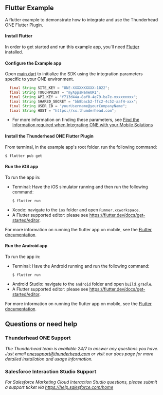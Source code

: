 ## Flutter Example 

A flutter example to demonstrate how to integrate and use the Thunderhead ONE Flutter Plugin.

#### Install Flutter
In order to get started and run this example app, you'll need [Flutter](https://flutter.dev/docs/get-started/install) installed.

#### Configure the Example app 
Open [main.dart](https://github.com/thunderheadone/one-sdk-flutter/blob/1067438e6cba71215e871886cfba4b3a89f656aa/flutter_example/lib/main.dart#L48)
to initialize the SDK using the integration parameters specific to your ONE environment.

```java
  final String SITE_KEY = "ONE-XXXXXXXXXX-1022";
  final String TOUCHPOINT = "myAppsNameURI";
  final String API_KEY = "f713d44a-8af0-4e79-ba7e-xxxxxxxxx";
  final String SHARED_SECRET = "bb8bacb2-ffc2-4c52-aaf4-xxx";
  final String USER_ID = "yourUsername@yourCompanyName";
  final String HOST = "https://xx.thunderhead.com";
```
* For more information on finding these parameters, see [Find the Information required when Integrating ONE with your Mobile Solutions](https://na5.thunderhead.com/one/help/conversations/how-do-i/mobile/one_integrate_mobile_find_integration_info/)

#### Install the Thunderhead ONE Flutter Plugin
From terminal, in the example app's root folder, run the following command:
```
$ flutter pub get
```

#### Run the iOS app
To run the app in:
* Terminal: Have the iOS simulator running and then run the following command:
    ```
    $ flutter run
    ```
* Xcode: navigate to the `ios` folder and open `Runner.xcworkspace`.
* A Flutter supported editor: please see https://flutter.dev/docs/get-started/editor.

For more information on running the flutter app on mobile, see the [Flutter documentation](https://flutter.dev/docs/get-started/test-drive).

#### Run the Android app
To run the app in:
* Terminal: Have the Android running and run the following command:
    ```
    $ flutter run
    ```
* Android Studio: navigate to the `android` folder and open `build.gradle`.
* A Flutter supported editor: please see https://flutter.dev/docs/get-started/editor.

For more information on running the flutter app on mobile, see the [Flutter documentation](https://flutter.dev/docs/get-started/test-drive).

## Questions or need help

### Thunderhead ONE Support
_The Thunderhead team is available 24/7 to answer any questions you have. Just email onesupport@thunderhead.com or visit our docs page for more detailed installation and usage information._


### Salesforce Interaction Studio Support
_For Salesforce Marketing Cloud Interaction Studio questions, please submit a support ticket via https://help.salesforce.com/home_
